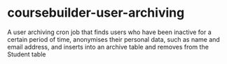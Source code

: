 # coursebuilder-user-archiving
A user archiving cron job that finds users who have been inactive for a certain period of time, anonymises their personal data, such as name and email address, and inserts into an archive table and removes from the Student table

